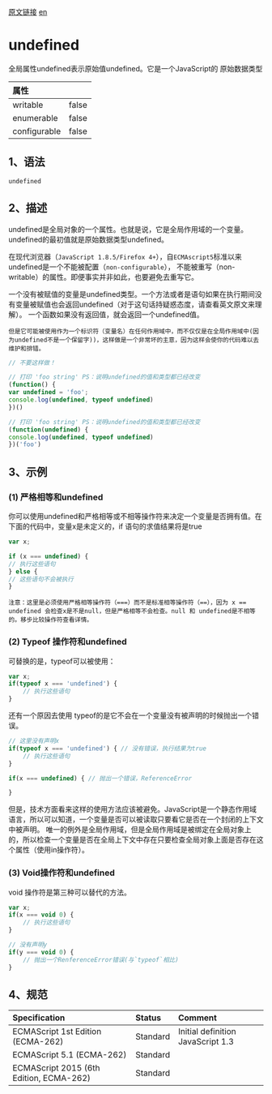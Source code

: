 <a href="https://developer.mozilla.org/zh-CN/docs/Web/JavaScript/Reference/Global_Objects/undefined" target="_blank">原文链接</a>
<a href="https://developer.mozilla.org/en-US/docs/Web/JavaScript/Reference/Global_Objects/undefined" target="_blank">en</a>

# undefined

全局属性undefined表示原始值undefined。它是一个JavaScript的 原始数据类型

| 属性         |       |
|:------------|:-----|
| writable     | false |
| enumerable   | false |
| configurable | false |

## 1、语法

`undefined `

## 2、描述

undefined是全局对象的一个属性。也就是说，它是全局作用域的一个变量。undefined的最初值就是原始数据类型undefined。

在现代浏览器（`JavaScript 1.8.5/Firefox 4+`），自`ECMAscript5`标准以来undefined是一个不能被配置（`non-configurable`），
不能被重写（non-writable）的属性。即便事实并非如此，也要避免去重写它。

一个没有被赋值的变量是undefined类型。一个方法或者是语句如果在执行期间没有变量被赋值也会返回undefined（对于这句话持疑惑态度，请查看英文原文来理解）。
一个函数如果没有返回值，就会返回一个undefined值。

`但是它可能被使用作为一个标识符（变量名）在任何作用域中，而不仅仅是在全局作用域中(因为undefined不是一个保留字))，这样做是一个非常坏的主意，因为这样会使你的代码难以去维护和排错。`

```javascript
// 不要这样做！

// 打印 'foo string' PS：说明undefined的值和类型都已经改变
(function() {
var undefined = 'foo';
console.log(undefined, typeof undefined)
})()

// 打印 'foo string' PS：说明undefined的值和类型都已经改变
(function(undefined) {
console.log(undefined, typeof undefined)
})('foo')
```

## 3、示例

### (1) 严格相等和undefined

你可以使用undefined和严格相等或不相等操作符来决定一个变量是否拥有值。在下面的代码中，变量x是未定义的，if 语句的求值结果将是true

```javascript
var x;

if (x === undefined) {
// 执行这些语句
} else {
// 这些语句不会被执行
}
```

`注意：这里是必须使用严格相等操作符（===）而不是标准相等操作符（==），因为 x == undefined 会检查x是不是null，但是严格相等不会检查。null 和 undefined是不相等的。移步比较操作符查看详情。`

### (2) Typeof 操作符和undefined

可替换的是，typeof可以被使用：

```javascript
var x;
if(typeof x === 'undefined') {
    // 执行这些语句
}
```

还有一个原因去使用 typeof的是它不会在一个变量没有被声明的时候抛出一个错误。

```javascript
// 这里没有声明x
if(typeof x === 'undefined') { // 没有错误，执行结果为true
    // 执行这些语句
}

if(x === undefined) { // 抛出一个错误，ReferenceError

}
```

但是，技术方面看来这样的使用方法应该被避免。JavaScript是一个静态作用域语言，所以可以知道，一个变量是否可以被读取只要看它是否在一个封闭的上下文中被声明。
唯一的例外是全局作用域，但是全局作用域是被绑定在全局对象上的，所以检查一个变量是否在全局上下文中存在只要检查全局对象上面是否存在这个属性（使用in操作符）。

### (3) Void操作符和undefined

void 操作符是第三种可以替代的方法。

```javascript
var x;
if(x === void 0) {
    // 执行这些语句
}

// 没有声明y
if(y === void 0) {
    // 抛出一个RenferenceError错误(与`typeof`相比)
}
```

## 4、规范

| Specification                           | Status   | Comment                           |
|:-----------------------------------|:--------|:------------------------------|
| ECMAScript 1st Edition (ECMA-262)       | Standard | Initial definition JavaScript 1.3 |
| ECMAScript 5.1 (ECMA-262)               | Standard |                    |
| ECMAScript 2015 (6th Edition, ECMA-262) | Standard |                    |